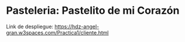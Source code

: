 # Pasteleria: Pastelito de mi Corazón
Link de despliegue: https://hdz-angel-gran.w3spaces.com/Practica1/cliente.html

